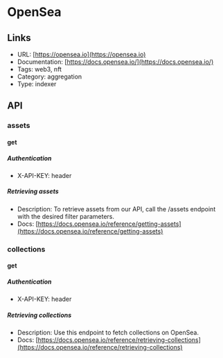 # OpenSea

## Links

* URL: [https://opensea.io](https://opensea.io)
* Documentation: [https://docs.opensea.io/](https://docs.opensea.io/)
* Tags: web3, nft
* Category: aggregation
* Type: indexer

## API

### assets

#### get

##### Authentication

* X-API-KEY: header

##### Retrieving assets

* Description: To retrieve assets from our API, call the /assets endpoint with the desired filter parameters.
* Docs: [https://docs.opensea.io/reference/getting-assets](https://docs.opensea.io/reference/getting-assets)

### collections

#### get

##### Authentication

* X-API-KEY: header

##### Retrieving collections

* Description: Use this endpoint to fetch collections on OpenSea.
* Docs: [https://docs.opensea.io/reference/retrieving-collections](https://docs.opensea.io/reference/retrieving-collections)
